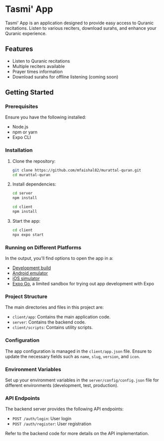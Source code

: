 # Tasmi' App

Tasmi' App is an application designed to provide easy access to Quranic recitations. Listen to various reciters, download surahs, and enhance your Quranic experience.

## Features

- Listen to Quranic recitations
- Multiple reciters available
- Prayer times information
- Download surahs for offline listening (coming soon)

## Getting Started

### Prerequisites

Ensure you have the following installed:

- Node.js
- npm or yarn
- Expo CLI

### Installation

1. Clone the repository:

   ```bash
   git clone https://github.com/mfaishal82/murattal-quran.git
   cd murattal-quran
   ```

2. Install dependencies:

   ```bash
   cd server
   npm install
   ```

   ```bash
   cd client
   npm install
   ```

3. Start the app:

   ```bash
   cd client
   npx expo start
   ```

### Running on Different Platforms

In the output, you'll find options to open the app in a:

- [Development build](https://docs.expo.dev/develop/development-builds/introduction/)
- [Android emulator](https://docs.expo.dev/workflow/android-studio-emulator/)
- [iOS simulator](https://docs.expo.dev/workflow/ios-simulator/)
- [Expo Go](https://expo.dev/go), a limited sandbox for trying out app development with Expo

### Project Structure

The main directories and files in this project are:

- `client/app`: Contains the main application code.
- `server`: Contains the backend code.
- `client/scripts`: Contains utility scripts.

### Configuration

The app configuration is managed in the `client/app.json` file. Ensure to update the necessary fields such as `name`, `slug`, `version`, and `icon`.

### Environment Variables

Set up your environment variables in the `server/config/config.json` file for different environments (development, test, production).

### API Endpoints

The backend server provides the following API endpoints:

- `POST /auth/login`: User login
- `POST /auth/register`: User registration

Refer to the backend code for more details on the API implementation.